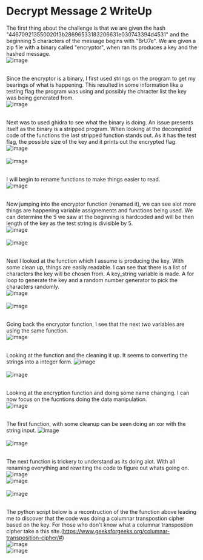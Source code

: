 # Decrypt Message 2 WriteUp

The first thing about the challenge is that we are given the hash "446709213550020f3b28696533183206631e030743394d4531" and the beginning 5 characters of the message begins with "BrU7e". We are given a zip file with a binary called "encryptor", when ran its produces a key and the hashed message.</br>
![image](https://github.com/ShadowBringer007/CTF_Repository/assets/47370367/1600d66f-3544-4b9b-8e84-3234dc1ef667) </br>
</br>

Since the encryptor is a binary, I first used strings on the program to get my bearings of what is happening. This resulted in some information like a testing flag the program was using and possibly the chracter list the key was being generated from. </br>
![image](https://github.com/ShadowBringer007/CTF_Repository/assets/47370367/f23e6e10-1d16-47af-9708-7d27a282e1cd) </br>
</br>

Next was to used ghidra to see what the binary is doing. An issue presents itself as the binary is a stripped program. When looking at the decompiled code of the functions the last stripped function stands out. As it has the test flag, the possible size of the key and it prints out the encrypted flag.</br>
![image](https://github.com/ShadowBringer007/CTF_Repository/assets/47370367/f2dd9774-8242-40bd-bc93-7804d59af836)</br>
</br>
![image](https://github.com/ShadowBringer007/CTF_Repository/assets/47370367/d954f073-1207-4cfe-9b71-3c8cc02088c5)</br>
</br>

I will begin to rename functions to make things easier to read.</br>
![image](https://github.com/ShadowBringer007/CTF_Repository/assets/47370367/af99ac14-8230-484c-be48-d437a04edbeb)</br>
</br>

Now jumping into the encryptor function (renamed it), we can see alot more things are happening variable assignements and functions being used. We can determine the 5 we saw at the beginning is hardcoded and will be then length of the key as the test string is divisible by 5.</br>
![image](https://github.com/ShadowBringer007/CTF_Repository/assets/47370367/8a1f6125-bc0f-4d91-bee1-4d22f4db409d)</br>
</br>
![image](https://github.com/ShadowBringer007/CTF_Repository/assets/47370367/b4af11d2-8329-43ff-990a-05e1d8ca417f)</br>
</br>

Next I looked at the function which I assume is producing the key. With some clean up, things are easily readable. I can see that there is a list of characters the key will be chosen from. A key_string variable is made. A for loop to generate the key and a random number generator to pick the characters randomly.</br> 
![image](https://github.com/ShadowBringer007/CTF_Repository/assets/47370367/3edee005-e675-42dd-8fff-2ead4f8c9a03)</br>
</br>
![image](https://github.com/ShadowBringer007/CTF_Repository/assets/47370367/ba50dbf5-7cb4-4bb4-b9d5-d52e2b42e41d)</br>
</br>

Going back the encryptor function, I see that the next two variables are using the same function. </br>
![image](https://github.com/ShadowBringer007/CTF_Repository/assets/47370367/dbef93b4-067e-46da-9e17-1aec501cecaf)</br>
</br>

Looking at the function and the cleaning it up. It seems to converting the strings into a integer form.
![image](https://github.com/ShadowBringer007/CTF_Repository/assets/47370367/0e3c7763-b875-48bc-9365-f7ce12575b7a)</br>
</br>
![image](https://github.com/ShadowBringer007/CTF_Repository/assets/47370367/862a227f-e00a-42b4-ab6b-4368eb3a80d5)</br>
</br>

Looking at the encryption function and doing some name changing. I can now focus on the fucntions doing the data manipulation.</br>
![image](https://github.com/ShadowBringer007/CTF_Repository/assets/47370367/8493a931-33e5-46cd-9de8-cc3afff0ef0a)</br>
</br>

The first function, with some cleanup can be seen doing an xor with the string input. 
![image](https://github.com/ShadowBringer007/CTF_Repository/assets/47370367/792955bf-ba9c-4a41-a4c0-e597d1c9293f)</br>
</br>
![image](https://github.com/ShadowBringer007/CTF_Repository/assets/47370367/c9033c8d-0eee-4a43-9fae-03791ce9e90c)</br>
</br>

The next function is trickery to understand as its doing alot. With all renaming everything and rewriting the code to figure out whats going on.</br>
![image](https://github.com/ShadowBringer007/CTF_Repository/assets/47370367/bfe26890-a3f5-4442-b12a-7cc42c786591)</br>
![image](https://github.com/ShadowBringer007/CTF_Repository/assets/47370367/8b4b1a57-cce1-4e5c-9c4d-45f122babd57)</br>
</br>
![image](https://github.com/ShadowBringer007/CTF_Repository/assets/47370367/1b4ac524-8928-4667-bd88-a5d1a9def453)</br>
</br>

The python script below is a recontruction of the the function above leading me to discover that the code was doing a columnar transpostion cipher based on the key. For those who don't know what a columnar transpostion cipher take a this site.(https://www.geeksforgeeks.org/columnar-transposition-cipher/#)</br>
![image](https://github.com/ShadowBringer007/CTF_Repository/assets/47370367/081b5899-4c0a-4132-93be-94f1ef169cc7)</br>
![image](https://github.com/ShadowBringer007/CTF_Repository/assets/47370367/88106c42-3b3e-44d1-ad68-a6cdf39e0cf7)</br>
</br>



